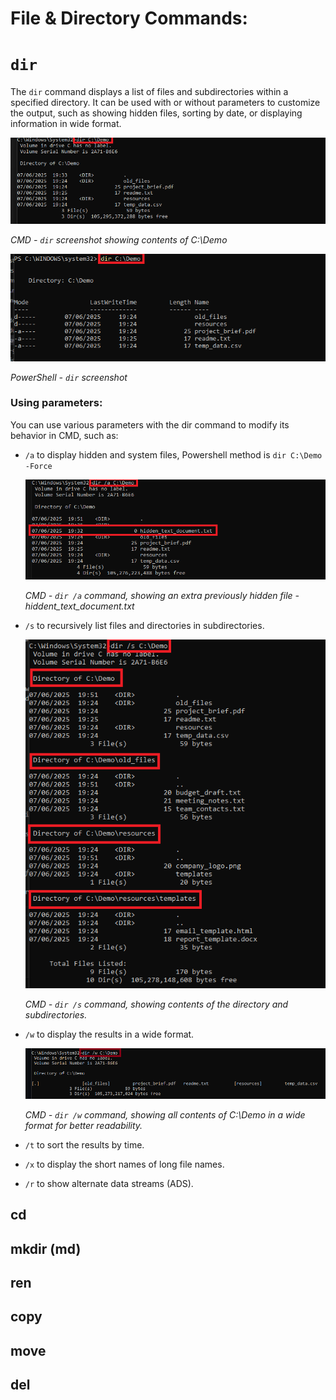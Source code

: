 # File & Directory Commands:

# `dir`

The `dir` command displays a list of files and subdirectories within a specified directory. It can be used with or without parameters to customize the output, such as showing hidden files, sorting by date, or displaying information in wide format.

![dir function CMD](assets/dir_cmd.png)

*CMD - `dir` screenshot showing contents of C:\Demo*

![dir function PowerShell](assets/dir_PowerShell.png)

*PowerShell - `dir` screenshot*

### Using parameters:

You can use various parameters with the dir command to modify its behavior in CMD, such as:

- `/a` to display hidden and system files, Powershell method is `dir C:\Demo -Force`
  
  ![dir /a function CMD](assets/dir-a_cmd.png)

  *CMD - `dir /a` command, showing an extra previously hidden file - hiddent_text_document.txt*

- `/s` to recursively list files and directories in subdirectories.
  
  ![dir /s function CMD](assets/dir-s_cmd.png)

  *CMD - `dir /s` command, showing contents of the directory and subdirectories.*


- `/w` to display the results in a wide format.
  
  ![dir /w function CMD](assets/dir-w_cmd.png)

  *CMD - `dir /w` command, showing all contents of C:\Demo in a wide format for better readability.*

- `/t` to sort the results by time. 
- `/x` to display the short names of long file names. 
- `/r` to show alternate data streams (ADS).


## cd

## mkdir (md)

## ren

## copy

## move

## del 
